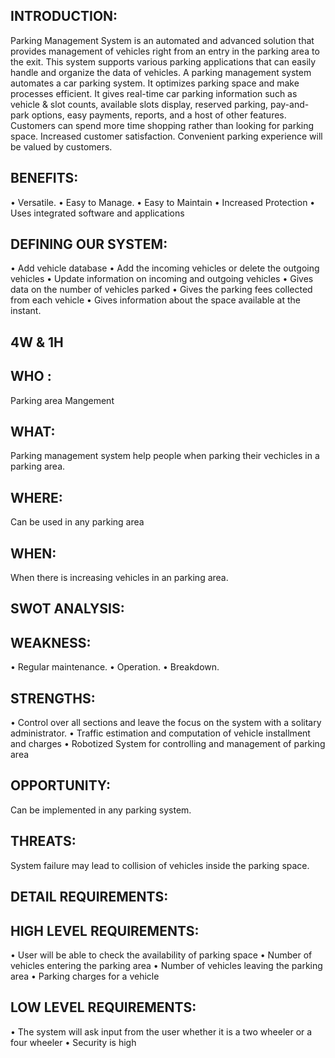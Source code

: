 INTRODUCTION:
--------------------------------------------------------------------------------------

Parking Management System is an automated and advanced solution that provides management of vehicles right from an entry in the parking area to the exit. This system supports various parking applications that can easily handle and organize the data of vehicles.
A parking management system automates a car parking system. It optimizes parking space and make processes efficient. It gives real-time car parking information such as vehicle & slot counts, available slots display, reserved parking, pay-and-park options, easy payments, reports, and a host of other features.
Customers can spend more time shopping rather than looking for parking space. Increased customer satisfaction. Convenient parking experience will be valued by customers.


BENEFITS:
---------------------------

•	Versatile.
•	Easy to Manage.
•	Easy to Maintain
•	Increased Protection
•	Uses integrated software and applications

DEFINING OUR SYSTEM:
-------------------------------------------

•	Add vehicle database
•	Add the incoming vehicles or delete the outgoing vehicles
•	Update information on incoming and outgoing vehicles 
•	Gives data on the number of vehicles parked
•	Gives the parking fees collected from each vehicle
•	Gives information about the space available at the instant.

4W & 1H
--------------------------------

WHO :
-------------

Parking area Mangement


WHAT:
-----------------

Parking management system help people when parking their vechicles in a parking area.

WHERE:
---------------------

Can be used in any parking area 


WHEN:
---------------------

When there is increasing vehicles in an parking area.


SWOT ANALYSIS:
----------------------

WEAKNESS:
--------------------

•	Regular maintenance. 
•	Operation. 
•	Breakdown. 


STRENGTHS:
-----------------------

•	Control over all sections and leave the focus on the system with a solitary administrator.
•	Traffic estimation and computation of vehicle installment and charges
•	Robotized System for controlling and management of parking area





OPPORTUNITY:
-----------------------

Can be implemented in any parking system.




THREATS:
-----------------
System failure may lead to collision of vehicles inside the parking space.



DETAIL REQUIREMENTS:
-----------------------

HIGH LEVEL REQUIREMENTS:
----------------------------------


•	User will be able to check the availability of parking space
•	Number of vehicles entering the parking area
•	Number of vehicles leaving the parking area
•	 Parking charges for a vehicle 


LOW LEVEL REQUIREMENTS:
------------------------------


•	The system will ask input from the user whether it is a two wheeler or a four wheeler 
•	Security is high 








